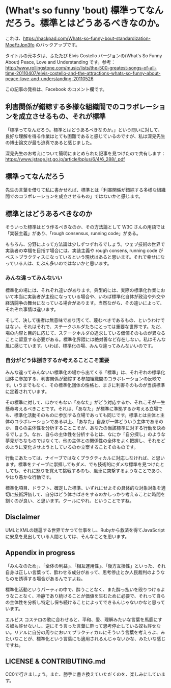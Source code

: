 # (What's so funny 'bout) 標準ってなんだろう。標準とはどうあるべきなのか。

これは、https://hackpad.com/Whats-so-funny-bout-standardization-MoeFzJpn3fo のバックアップです。

タイトルの元ネタは、ふたたび Elvis Costello バージョンの(What's So Funny About) Peace, Love and Understanding です。参考：http://www.rollingstone.com/music/lists/the-500-greatest-songs-of-all-time-20110407/elvis-costello-and-the-attractions-whats-so-funny-about-peace-love-and-understanding-20110526

この記事の発祥は、Facebook のコメント欄です。

## 利害関係が錯綜する多様な組織間でのコラボレーションを成立させるもの、それが標準

「標準ってなんだろう。標準とはどうあるべきなのか。」という問いに対して、良好な理解を得る作業はとても困難であると感じているのですが、私は深見先生の博士論文が最も迫真であると感じました。

深見先生のお考えについて簡明にまとめられた記事を見つけたので共有します： https://www.jstage.jst.go.jp/article/bplus/6/4/6_288/_pdf

## 標準ってなんだろう
先生の言葉を借りて私に書かせれば、標準とは「利害関係が錯綜する多様な組織間でのコラボレーションを成立させるもの」ではないかと感じます。

## 標準とはどうあるべきなのか
そういった標準はどう作るべきなのか、その方法論として W3C さんの用語では「実装主義」があり、「rough consensus, running code」がある。

もちろん、分野によって方法論は少しずつずれるでしょう。ウェブ技術の世界で実装者の幸福を目指す場合には、実装主義や rough consens, running code がベストプラクティスになっているという現状はあると思います。それで幸せになっている人は、たぶん多いのではないかと思います。

### みんな違ってみんないい
標準化の場には、それぞれ違いがあります。典型的には、実際の標準化作業において本当に実装者が主役になっている場合や、いわば標準化自体が政治や外交や経済闘争の舞台になっている場合があります。当然ながら、その違いによって、それぞれ事情は違います。

そして、決して後者は無意味であり汚くて、蔑むべきであるもの、というわけではない。それはそれで、ステークホルダたちにとっては重要な世界です。ただ、場の内容と目的に応じて、ステークホルダの追求している価値そのものが異なることに留意する必要がある。標準化界隈には絶対善など存在しない。私はそんな風に感じています。いわば、標準化の場、みんな違ってみんないいのです。

### 自分がどう体捌きするか考えることこそ重要
みんな違ってみんないい標準化の場から出てくる「標準」は、それぞれの標準化団体に参加する、利害関係が錯綜する参加組織間のコラボレーションの反映です。いうまでもなく、その標準化団体の性格と、まさに利害そのものが当該標準に定着されています。

その標準に対して、ほかでもない「あなた」がどう対応するか、それこそが一生懸命考えるべきことです。それは、「あなた」が標準に準拠するか考える立場でも、標準化活動そのものに参加する立場であっても同じです。標準とは主体と主体のコラボレーションである以上、「あなた」自身が一体どういう主体であるのか、自らの主体性を分析することこそが、あなたの当該標準に対する行動を決めるでしょう。なお、自らの主体性を分析するとは、なにか「自分探し」のような夢見がちなものではなくて、他の主体との関係性の全体をよく把握し、それをどのように変化させようとしているのか立案することそのものです。

行動にあたっては、ナイーブではなくプラクティカルに対応しなければ、と思います。標準をナイーブに崇拝してもダメ、でも技術的にダメな標準を見つけたとしても、それに怒りを覚えて挑戦するのも、風車に突撃するようなことであり、やはり愚かな行動です。

標準化項目、ドラフト、確定した標準、いずれにせよその具体的な対象対象を適切に技術評価して、自分はどう体さばきをするのかしっかり考えることに時間を割くのが良い、と思います。クールにやれ、ということですね。

## Disclaimer
UMLとXMLの跋扈する世界でかつて仕事をし、Rubyから救済を得てJavaScriptに安息を見出している人間としては、そんなことを思います。

## Appendix in progress
「みんなのため」、「全体の利益」、「相互運用性」、「後方互換性」といった、それ自身は正しい言葉って、酔わせる成分があって、思考停止とか人民裁判のようなものを誘導する場合があるんですよね。

標準化活動というパーティの中で、酔うことなく、また酔っ払いを殴りつけるようなことなく、冷静であり続けることが価値を生むために必要で、それって自らの主体性を分析し特定し保ち続けることによってできるんじゃないかなと思っています。

エルビス コステロの歌に合わせると、平和、愛、理解みたいな言葉を馬鹿にする奴も許せないし、逆にそう言った言葉に酔って思考停止している奴も許せない。リアルに自分の周りにおいてプラクティカルにそういう言葉を考えろよ、みたいなことが、標準化という言葉にも適用されるんじゃないかな、みたいな感じですね。

## LICENSE & CONTRIBUTING.md
CC0で行きましょう。また、勝手に書き換えていただくのを、楽しみにしています。
